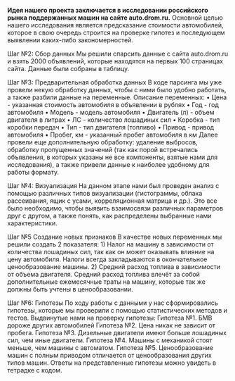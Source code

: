 **Идея нашего проекта заключается в исследовании российского рынка поддержанных машин на сайте auto.drom.ru.**
Основной целью нашего исследования является предсказание стоимости автомобилей, которое в свою очередь строится на проверке гипотез и последующем выявлении каких-либо закономерностей. 

Шаг №2: Сбор данных
Мы решили спарсить данные с сайта auto.drom.ru и взять 2000 объявлений, которые находятся на первых 100 страницах сайта. Данные были собраны в таблицу.

Шаг №3: Предварительная обработка данных
В коде парсинга мы уже провели некую обработку данных, чтобы с ними было удобно работать, а также разбили данные на переменные.
Описание переменных:
• Цена - указанная стоимость автомобиля в объявлении в рублях
• Год - год автомобиля
• Модель - модель автомобиля
• Двигатель (л) - объем двигателя в литрах
• ЛС - количество лошадиных сил
• Коробка - тип коробки передач
• Тип - тип двигателя (топливо)
• Привод - привод автомобиля
• Пробег, км - указанный пробег автомобиля в км
Далее провели еще дополнительную обработку: удаление выбросов, обработку пропущенных значений (так как порой встречались объявления, в которых указаны не все компоненты, взятые нами для исследования), а также привели данные к наиболее удобному для работы формату. 

Шаг №4: Визуализация
На данном этапе нами был проведен анализ с помощью различных типов визуализации (гистограммы, облака рассеивания, ящик с усами, корреляционная матрица и др.).  Это все было необходимо, чтобы выявить взаимосвязи различных параметров друг с другом, а также понять, как распределены выбранные нами характеристики.

Шаг №5 Создание новых признаков
В качестве новых переменных мы решили создать 2 показателя: 1) Налог на машину в зависимости от количества лошадиных сил, так как он может оказывать влияние на цену автомобиля. Налоги всегда закладываются в окончательное ценообразование машины. 2) Средний расход топлива в зависимости от объема двигателя. Средний расход топлива влечёт за собой дополнительные ежемесячные траты на машину, которые так же должны быть учтены в ценообразовании.

Шаг №6: Гипотезы
По ходу работы с данными у нас сформировались гипотезы, которые мы проверили с помощью статистических методов и тестов. Выдвинутые нами на проверку гипотезы:
Гипотеза №1. БМВ дороже других автомобилей
Гипотеза №2. Цена никак не зависит от пробега. 
Гипотеза №3. Дизельные двигатели имеют больше лошадиных сил, чем иные двигатели.
Гипотеза №4. Машины с механикой стоят меньше, чем машины с автоматом.
Гипотеза №5. Ценообразование машин с полным приводом отличается от ценообразования других типов машин.
Ответы на представленные гипотезы можно увидеть в тетрадке с кодом.
